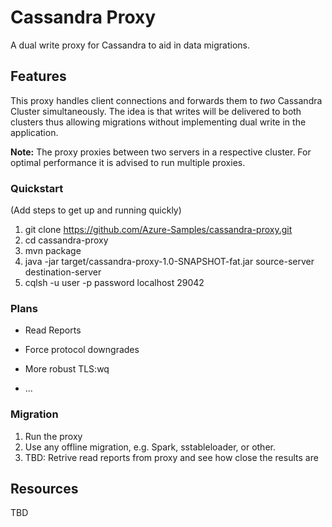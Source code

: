 # Cassandra Proxy

A dual write proxy for Cassandra to aid in data migrations.

## Features

This proxy handles client connections and forwards them to *two* Cassandra
Cluster simultaneously. The idea is that writes will be delivered to both
clusters thus allowing migrations without implementing dual write in the
application.

**Note:** The proxy proxies between two servers in a respective cluster. For optimal performance
it is advised to run multiple proxies.

### Quickstart
(Add steps to get up and running quickly)

1. git clone https://github.com/Azure-Samples/cassandra-proxy.git
2. cd cassandra-proxy
3. mvn package
4. java -jar target/cassandra-proxy-1.0-SNAPSHOT-fat.jar source-server destination-server
5. cqlsh  -u user -p password localhost 29042

### Plans
* Read Reports
* Force protocol downgrades
* More robust TLS:wq
  
* ...

### Migration 
1. Run the proxy
2. Use any offline migration, e.g. Spark, sstableloader, or other.
3. TBD: Retrive read reports from proxy and see how close the results are

## Resources

TBD
